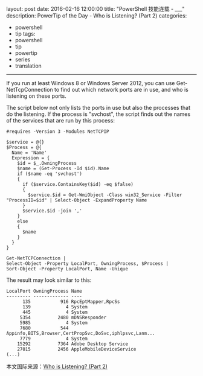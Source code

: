 layout: post
date: 2016-02-16 12:00:00
title: "PowerShell 技能连载 - ___"
description: PowerTip of the Day - Who is Listening? (Part 2)
categories:
- powershell
- tip
tags:
- powershell
- tip
- powertip
- series
- translation
---
If you run at least Windows 8 or Windows Server 2012, you can use Get-NetTcpConnection to find out which network ports are in use, and who is listening on these ports.

The script below not only lists the ports in use but also the processes that do the listening. If the process is "svchost", the script finds out the names of the services that are run by this process:

    #requires -Version 3 -Modules NetTCPIP
    
    $service = @{}
    $Process = @{
      Name = 'Name'
      Expression = {
        $id = $_.OwningProcess
        $name = (Get-Process -Id $id).Name 
        if ($name -eq 'svchost')
        {
          if ($service.ContainsKey($id) -eq $false)
          {
            $service.$id = Get-WmiObject -Class win32_Service -Filter "ProcessID=$id" | Select-Object -ExpandProperty Name
          }
          $service.$id -join ','
        }
        else
        {
          $name
        }
      }
    }
    
    Get-NetTCPConnection | 
    Select-Object -Property LocalPort, OwningProcess, $Process | 
    Sort-Object -Property LocalPort, Name -Unique
    

The result may look similar to this:

      
    LocalPort OwningProcess Name                                                   
    --------- ------------- ----                                                   
          135           916 RpcEptMapper,RpcSs                                     
          139             4 System                                                 
          445             4 System                                                 
         5354          2480 mDNSResponder                                          
         5985             4 System                                                 
         7680           544 Appinfo,BITS,Browser,CertPropSvc,DoSvc,iphlpsvc,Lanm...
         7779             4 System                                                 
        15292          7364 Adobe Desktop Service                                  
        27015          2456 AppleMobileDeviceService                               
    (...)

<!--more-->
本文国际来源：[Who is Listening? (Part 2)](http://powershell.com/cs/blogs/tips/archive/2016/02/16/who-is-listening-part-2.aspx)
